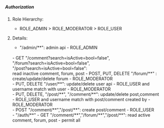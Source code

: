 ##### Authorization
1. Role Hierarchy:
    - ROLE_ADMIN > ROLE_MODERATOR > ROLE_USER
        
2. Details:     
    - "/admin/**": admin api
            - ROLE_ADMIN
    <br>
    - GET "/comment?search=isActive=bool=false",
    <br>"/forum?search=isActive=bool=false",
    <br>"/post?search=isActive=bool=false":
    <br> read inactive comment, forum, post
    - POST, PUT, DELETE "/forum/**" : create/update/delete forum
        - ROLE_MODERATOR
    <br>
    - PUT, DELETE "/user/**": update/delete user api
        - ROLE_USER and username match with user   
        - ROLE_MODERATOR
    <br>
    - PUT, DELETE, "/post/**", "/comment/**": update/delete post,comment
        - ROLE_USER and username match with post/comment created by
        - ROLE_MODERATOR
    <br>
    - POST "/comment/**","/post/**": create post/comment
        - ROLE_USER
    <br>  
    - "/auth/**" 
    - GET "/comment/**","/forum/**","/post/**": read active comment, forum, post
        - permit all    
            
    <br>
        
        
    